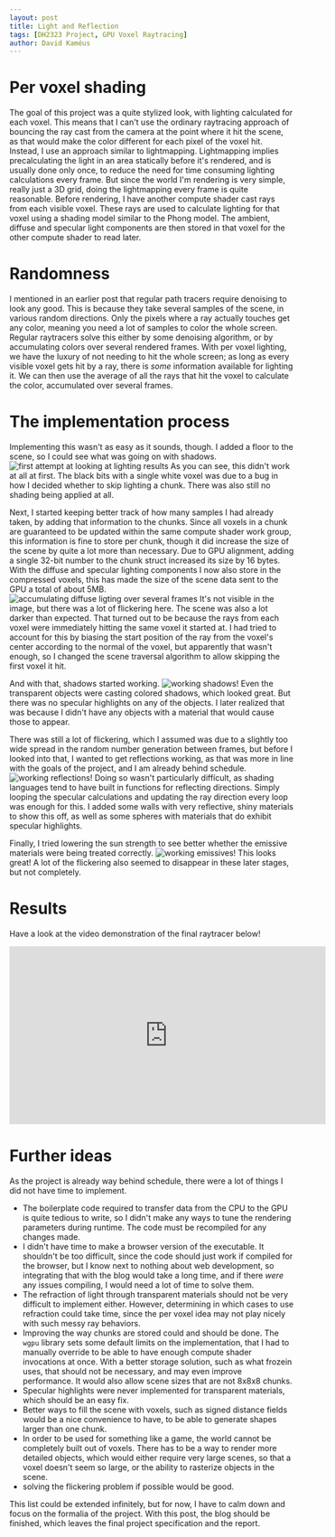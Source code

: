 ```yaml
---
layout: post
title: Light and Reflection
tags: [DH2323 Project, GPU Voxel Raytracing]
author: David Kaméus
---
```


# Per voxel shading

The goal of this project was a quite stylized look, with lighting calculated for each voxel. This means that I can't use 
the ordinary raytracing approach of bouncing the ray cast from the camera at the point where it hit the scene, as that would 
make the color different for each pixel of the voxel hit. Instead, I use an approach similar to lightmapping. 
Lightmapping implies precalculating the light in an area statically before it's rendered, and is usually done only once, to reduce
the need for time consuming lighting calculations every frame. But since the world I'm rendering is very simple, really just a 3D grid,
doing the lightmapping every frame is quite reasonable. Before rendering, I have another compute shader cast rays from each visible voxel.
These rays are used to calculate lighting for that voxel using a shading model similar to the Phong model. The ambient, diffuse and specular light components are then stored
in that voxel for the other compute shader to read later. 

# Randomness

I mentioned in an earlier post that regular path tracers require denoising to look any good. This is because they take several samples of the scene, in various random 
directions.
Only the pixels where a ray actually touches get any color, meaning you need a lot of samples to color the whole screen.
Regular raytracers solve this either by some denoising algorithm, or by accumulating colors over several rendered frames.
With per voxel lighting, we have the luxury of not needing to hit the whole screen; as long as every visible voxel gets hit by a ray, there is *some* information
available for lighting it. We can then use the average of all the rays that hit the voxel to calculate the color, accumulated over several frames. 

# The implementation process

Implementing this wasn't as easy as it sounds, though. I added a floor to the scene, so I could see what was going on with shadows.
![first attempt at looking at lighting results]({{site.baseurl}}/img/nolighting.jpg)
As you can see, this didn't work at all at first. The black bits with a single white voxel was due to a bug in how I decided whether to skip lighting a chunk.
There was also still no shading being applied at all.

Next, I started keeping better track of how many samples I had already taken, by adding that information to the chunks. Since all voxels in a chunk are guaranteed to be updated
within the same compute shader work group, this information is fine to store per chunk, though it did increase the size of the scene by quite a lot more than necessary. 
Due to GPU alignment, adding a single 32-bit number to the chunk struct increased its size by 16 bytes. With the diffuse and specular lighting components I now also store in 
the compressed voxels, this has made the size of the scene data sent to the GPU a total of about 5MB.
![accumulating diffuse ligting over several frames]({{site.baseurl}}/img/accumulte_diffuse.jpg)
It's not visible in the image, but there was a lot of flickering here. The scene was also a lot darker than expected.
That turned out to be because the rays from each voxel were immediately hitting the same voxel it started at. I had tried to account for this by biasing the 
start position of the ray from the voxel's center according to the normal of the voxel, but apparently that wasn't enough, 
so I changed the scene traversal algorithm to allow skipping the first voxel it hit.

And with that, shadows started working.
![working shadows!]({{site.baseurl}}/img/shadows.jpg)
Even the transparent objects were casting colored shadows, which looked great. 
But there was no specular highlights on any of the objects.
I later realized that was because I didn't have any objects with a material that would cause those to appear.

There was still a lot of flickering, which I assumed was due to a slightly too wide spread in the random number generation between frames, but before I looked into that,
I wanted to get reflections working, as that was more in line with the goals of the project, and I am already behind schedule.
![working reflections!]({{site.baseurl}}/img/reflections.jpg)
Doing so wasn't particularly diffícult, as shading languages tend to have built in functions for reflecting directions. Simply looping the specular calculations 
and updating the ray direction every loop was enough for this. I added some walls with very reflective, shiny materials to show this off, as well as some spheres with 
materials that do exhibit specular highlights. 

Finally, I tried lowering the sun strength to see better whether the emissive materials were being treated correctly. 
![working emissives!]({{site.baseurl}}/img/darkness.jpg)
This looks great! A lot of the flickering also seemed to disappear in these later stages, but not completely.

# Results

Have a look at the video demonstration of the final raytracer below!
<iframe width="560" height="315" src="https://www.youtube-nocookie.com/embed/K-DfGpbxgds" title="YouTube video player" frameborder="0" allow="accelerometer; autoplay; clipboard-write; encrypted-media; gyroscope; picture-in-picture; web-share" allowfullscreen></iframe>

# Further ideas

As the project is already way behind schedule, there were a lot of things I did not have time to implement.
- The boilerplate code required to transfer data from the CPU to the GPU is quite tedious to write, so I didn't make any ways to tune the rendering parameters during runtime.
The code must be recompiled for any changes made. 
- I didn't have time to make a browser version of the executable. It shouldn't be too difficult, since the code should just work if compiled for the browser, but I know next to
nothing about web development, so integrating that with the blog would take a long time, and if there *were* any issues compiling, I would need a lot of time to solve them.
- The refraction of light through transparent materials should not be very difficult to implement either. However, determining in which cases to use refraction could take time, 
since the per voxel idea may not play nicely with such messy ray behaviors. 
- Improving the way chunks are stored could and should be done. The `wgpu` library sets some default limits on the implementation, that I had to manually override to be able to 
have enough compute shader invocations at once. With a better storage solution, such as what frozein uses, that should not be necessary, and may even improve performance.
It would also allow scene sizes that are not 8x8x8 chunks.
- Specular highlights were never implemented for transparent materials, which should be an easy fix.
- Better ways to fill the scene with voxels, such as signed distance fields would be a nice convenience to have, to be able to generate shapes larger than one chunk.
- In order to be used for something like a game, the world cannot be completely built out of voxels. There has to be a way to render more detailed objects, which would
either require very large scenes, so that a voxel doesn't seem so large, or the ability to rasterize objects in the scene.
- solving the flickering problem if possible would be good.

This list could be extended infinitely, but for now, I have to calm down and focus on the formalia of the project. With this post, the blog should be finished, which leaves the 
final project specification and the report.
